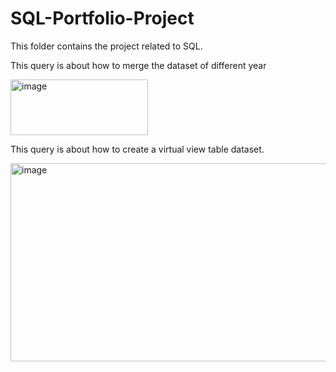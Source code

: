# SQL-Portfolio-Project
This folder contains the project related to SQL.

This query is about how to merge the dataset of different year


<img width="220" height="89" alt="image" src="https://github.com/user-attachments/assets/0bbdb63a-fa8a-46bd-aae5-5b158c3f475a" />




This query is about how to create a virtual view table dataset.

<img width="509" height="317" alt="image" src="https://github.com/user-attachments/assets/6d4af632-98c5-421d-b4a1-d5ea21b16472" />
